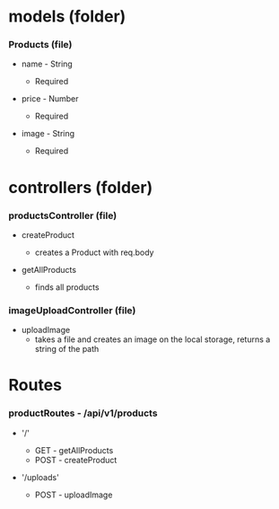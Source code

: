 # models (folder)

### Products (file)

- name - String
  - Required
- price - Number

  - Required

- image - String
  - Required

# controllers (folder)

### productsController (file)

- createProduct

  - creates a Product with req.body

- getAllProducts
  - finds all products

### imageUploadController (file)

- uploadImage
  - takes a file and creates an image on the local storage, returns a string of the path

# Routes

### productRoutes - /api/v1/products

- '/'

  - GET - getAllProducts
  - POST - createProduct

- '/uploads'
  - POST - uploadImage

